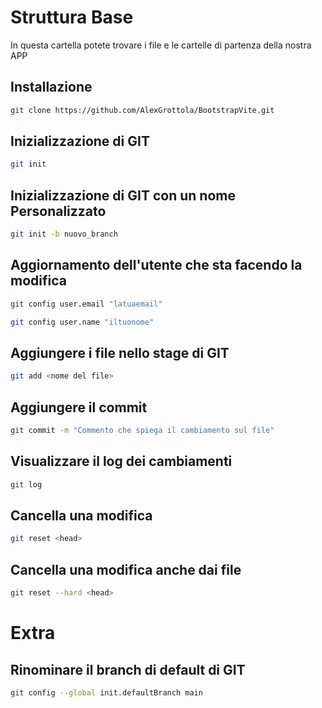 # Struttura Base
In questa cartella potete trovare i file e le cartelle di partenza della nostra APP

## Installazione
```bash
git clone https://github.com/AlexGrottola/BootstrapVite.git
```

## Inizializzazione di GIT
```bash
git init 
```

## Inizializzazione di GIT con un nome Personalizzato
```bash
git init -b nuovo_branch
```

## Aggiornamento dell'utente che sta facendo la modifica
```bash
git config user.email "latuaemail"
```
```bash
git config user.name "iltuonome"
```

## Aggiungere i file nello stage di GIT
```bash
git add <nome del file>
```

## Aggiungere il commit 
```bash
git commit -m "Commento che spiega il cambiamento sul file"
```

## Visualizzare il log dei cambiamenti
```bash
git log
```

## Cancella una modifica
```bash
git reset <head>
```

## Cancella una modifica anche dai file
```bash
git reset --hard <head>
```

# Extra

## Rinominare il branch di default di GIT
```bash
git config --global init.defaultBranch main
```